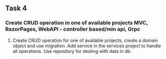 ## Task 4

###  Create CRUD operation in one of available projects MVC, RazorPages, WebAPI - controller based/min api, Grpc

1. Create CRUD operation for one of available projects, create a domain object and use migration. Add service in the services project to handle all operations.
Use repository for dealing with data in db.

